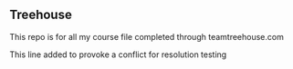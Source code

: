 ## Treehouse

This repo is for all my course file completed through teamtreehouse.com

This line added to provoke a conflict for resolution testing
